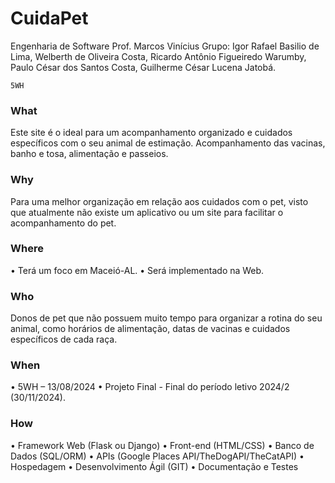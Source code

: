 # CuidaPet
Engenharia de Software
Prof. Marcos Vinícius
Grupo:
Igor Rafael Basilio de Lima,
Welberth de Oliveira Costa,
Ricardo Antônio Figueiredo Warumby,
Paulo César dos Santos Costa,
Guilherme César Lucena Jatobá.

	5WH	

### What
Este site é o ideal para um acompanhamento organizado e cuidados específicos com o seu animal de estimação. Acompanhamento das vacinas, banho e tosa, alimentação e passeios.

### Why
Para uma melhor organização em relação aos cuidados com o pet, visto que atualmente não existe um aplicativo ou um site para facilitar o acompanhamento do pet.

### Where
•	Terá um foco em Maceió-AL.
•	Será implementado na Web.

### Who
Donos de pet que não possuem muito tempo para organizar a rotina do seu animal, como horários de alimentação, datas de vacinas e cuidados específicos de cada raça.

### When
•	5WH – 13/08/2024
•	Projeto Final - Final do período letivo 2024/2 (30/11/2024).



### How
•	Framework Web (Flask ou Django)
•	Front-end (HTML/CSS)
•	Banco de Dados (SQL/ORM)
•	APIs (Google Places API/TheDogAPI/TheCatAPI)
•	Hospedagem
•	Desenvolvimento Ágil (GIT)
•	Documentação e Testes

